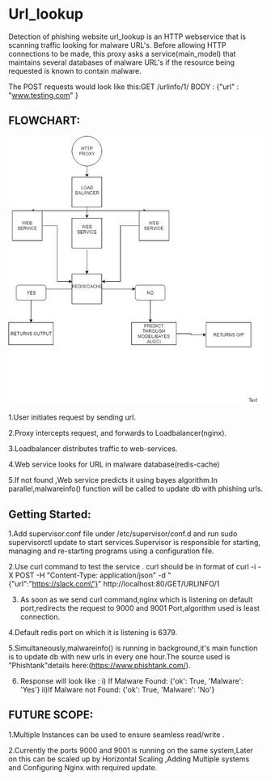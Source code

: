 # Url_lookup
Detection of phishing website
url_lookup is an HTTP webservice that is scanning traffic looking for malware URL's. Before allowing HTTP connections to be made, this proxy asks a service(main_model) that maintains several databases of malware URL's if the resource being requested is known to contain malware.

The POST requests would look like this:GET /urlinfo/1/
BODY : {"url" : "www.testing.com" }


FLOWCHART:
---------
![alt tag](https://github.com/AnJaLi994/url_lookup/blob/master/Untitled%20Diagram.jpg  "FLOWCHART")
 
1.User initiates request by sending url.

2.Proxy intercepts request, and forwards to Loadbalancer(nginx).

3.Loadbalancer distributes traffic to web-services.

4.Web service looks for URL in malware database(redis-cache)

5.If not found ,Web service predicts it using bayes algorithm.In parallel,malwareinfo() function will be called to update db with phishing urls.

Getting Started:
---------------

  1.Add supervisor.conf file under /etc/supervisor/conf.d and run sudo supervisorctl update
to start services.Supervisor is responsible for starting, managing and re-starting programs using a configuration file.
  
  
  2.Use curl command to test the service .
    curl should be in format of  curl -i -X POST -H "Content-Type: application/json" -d "{\"url\":\"https://slack.com\"}" http://localhost:80/GET/URLINFO/1
  
  
  3. As soon as we send curl command,nginx which is listening on default port,redirects the request to 9000 and 9001 Port,algorithm used is least connection.
  
  
  4.Default redis port on which it is listening is 6379.
  
  5.Simultaneously,malwareinfo() is running in background,it's main function is to update db with new urls in every one hour.The source used is "Phishtank"details here:(https://www.phishtank.com/).
  
  6. Response will look like :
        i) If Malware Found:
                 {'ok': True, 'Malware': 'Yes'}
        ii)If Malware not Found:
                 {'ok': True, 'Malware': 'No'}
                 
                 
FUTURE SCOPE:
--------------
  1.Multiple Instances can be used to ensure seamless read/write .
  
  2.Currently the ports 9000 and 9001 is running on the same system,Later on this can be scaled up by Horizontal Scaling ,Adding Multiple systems and Configuring Nginx with required update.

